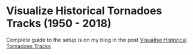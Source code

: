 # Visualize Historical Tornadoes Tracks (1950 - 2018)

Complete guide to the setup is on my blog in the post [Visualise Historical Tornadoes Tracks](https://radoondas.io/posts/2021/visualise-historical-tornadoes-tracks/)
